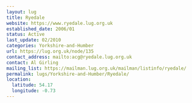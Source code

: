 ```yaml
---
layout: lug
title: Ryedale
website: https://www.ryedale.lug.org.uk
established_date: 2006/01
status: Active
last_update: 02/2010
categories: Yorkshire-and-Humber
url: https://lug.org.uk/node/135
contact_address: mailto:acg@ryedale.lug.org.uk
contact: Al Girling
mailing_list: https://mailman.lug.org.uk/mailman/listinfo/ryedale/
permalink: lugs/Yorkshire-and-Humber/Ryedale/
location:
  latitude: 54.17
  longitude: -0.73
---
```

